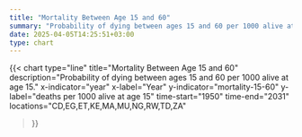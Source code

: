 ```yaml
---
title: "Mortality Between Age 15 and 60"
summary: "Probability of dying between ages 15 and 60 per 1000 alive at age 15"
date: 2025-04-05T14:25:51+03:00
type: chart
---
```


{{< chart
    type="line"
    title="Mortality Between Age 15 and 60"
    description="Probability of dying between ages 15 and 60 per 1000 alive at age 15."
    x-indicator="year"
    x-label="Year"
    y-indicator="mortality-15-60"
    y-label="deaths per 1000 alive at age 15"
    time-start="1950"
    time-end="2031"
    locations="CD,EG,ET,KE,MA,MU,NG,RW,TD,ZA"
>}}
